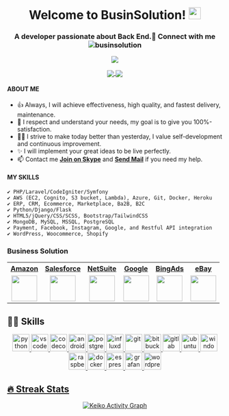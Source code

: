 <h1 align="center">
  Welcome to BusinSolution!
  <img src="https://media.giphy.com/media/hvRJCLFzcasrR4ia7z/giphy.gif" width="28">
  

</h1>

<h3 align="center">A developer passionate about Back End.🔌 Connect with me <img src="https://komarev.com/ghpvc/?username=businsolution&label=Profile%20views&color=0e75b6&style=flat" alt="businsolution" /></h3>
 <p align="center">
  
 <a href="https://github.com/businsolution/">
  <img align="center" src="https://github-readme-stats.vercel.app/api?username=businsolution&theme=radical&layout=compact" />
</a>
</p>

 <p align="center">
 
 <a href="https://github.com/businsolution/">
  <img align="center" src="https://github-readme-stats.vercel.app/api/top-langs/?username=busin5solution&langs_count=8&theme=radical&layout=compact" />
</a>
<a href="https://github.com/businsolution/">
  <img align="center" src="https://github-readme-stats.vercel.app/api/wakatime?username=businsolution&langs_count=8&theme=radical&layout=compact" />
</a>
</p>
    
#### ABOUT ME

- 👍 Always, I will achieve effectiveness, high quality, and fastest delivery, maintenance.
- 🚀 I respect and understand your needs, my goal is to give you 100%-satisfaction.
- 👨‍🎓 I strive to make today better than yesterday, I value self-development and continuous improvement.
- ✨ I will implement your great ideas to be live perfectly.
- 📫 Contact me **[Join on Skype](https://join.skype.com/invite/gPQ5iISWZXW4)** and **<a href="mailto:support@businsolution.com	">Send Mail</a>** if you need my help.

#### MY SKILLS
    ✔ PHP/Laravel/CodeIgniter/Symfony
    ✔ AWS (EC2, Cognito, S3 bucket, Lambda), Azure, Git, Docker, Heroku
    ✔ ERP, CRM, Ecommerce, Marketplace, Ba2B, B2C  
    ✔ Python/Django/Flask
    ✔ HTML5/jQuery/CSS/SCSS, Bootstrap/TailwindCSS
    ✔ MongoDB, MySQL, MSSQL, PostgreSQL
    ✔ Payment, Facebook, Instagram, Google, and Restful API integration
    ✔ WordPress, Woocommerce, Shopify

### Business Solution
<p align='center'>
<a href="https://github.com/businsolution/">
<table>
  <tr>
    <th align="center">Amazon</th>
    <th align="center">Salesforce</th>
    <th align="center">NetSuite</th>
    <th align="center">Google</th>
    <th align="center">BingAds</th>
    <th align="center">eBay</th>
  </tr>
  <tr>
    <td align="center">
      <img src="https://avatars.githubusercontent.com/u/8594673?s=200&v=4" height="60">
    </td>
    <td align="center">
      <img src="https://avatars.githubusercontent.com/u/453694?s=200&v=4" height="60">
    </td>
    <td align="center">
      <img src="https://avatars.githubusercontent.com/u/4430336?s=200&v=4" height="60">
    </td>
     <td align="center">
      <img src="https://avatars.githubusercontent.com/u/1342004?s=200&v=4" height="60">
    </td>
     <td align="center">
      <img src="https://avatars.githubusercontent.com/u/8107929?s=200&v=4" height="60">
    </td>
    <td align="center">
      <img src="https://avatars.githubusercontent.com/u/3639281?s=200&v=4" height="60">
    </td>
  </tr>
</table>
  </a>
</p>
<h2>👩‍💻 Skills</h2>

<p align="center">
  <a href="https://www.python.org"><img src="https://github.com/keikomori/icons-badges/blob/master/icons/Python/python.svg" alt="python" width="40" height="40"/>
  <a href="https://code.visualstudio.com"><img src="https://github.com/keikomori/icons-badges/blob/master/icons/VSCode/vscode.svg" alt="vscode" width="40" height="40"/>
   <a href="https://www.ti.com/tool/CCSTUDIO"><img src="https://github.com/keikomori/icons-badges/blob/master/icons/Code%20Composer/ccstudio.jpg" alt="codecomposer" width="40" height="40"/>
  <a href="https://developer.android.com/studio/"><img src="https://github.com/keikomori/icons-badges/blob/master/icons/Android/android.svg" alt="androidstudio" width="40" height="40"/>
  <a href="https://www.postgresql.org"><img src="https://github.com/keikomori/icons-badges/blob/master/icons/Postgresql/postgresql.svg" alt="postgresql" width="40" height="40"/>
  <a href="https://www.influxdata.com"><img src="https://github.com/keikomori/icons-badges/blob/master/icons/InfluxDB/influxdata.svg" alt="influxdb" width="40" height="40"/>
  <a href="https://git-scm.com/"><img src="https://github.com/keikomori/icons-badges/blob/master/icons/Git/git.svg" alt="git" width="40" height="40"/>
  <a href="https://bitbucket.org/"><img src="https://github.com/keikomori/icons-badges/blob/master/icons/Bitbucket/bitbucket.svg" alt="bitbucket" width="40" height="40"/>
  <a href="https://gitlab.com/"><img src="https://github.com/keikomori/icons-badges/blob/master/icons/GitLab/gitlab.svg" alt="gitlab" width="40" height="40"/>
  <a href="https://ubuntu.com/"><img src="https://github.com/keikomori/icons-badges/blob/master/icons/Ubuntu/ubuntu.svg" alt="ubuntu" width="40" height="40"/>
  <a href="https://www.microsoft.com/pt-br/windows/"><img src="https://github.com/keikomori/icons-badges/blob/master/icons/Windows/windows.svg" alt="windows" width="40" height="40"/>
  <a href="https://www.raspberrypi.org/software/operating-systems"><img src="https://github.com/keikomori/icons-badges/blob/master/icons/Raspberry%20Pi/raspberry_pi.svg" alt="raspberrypi" width="40" height="40"/>
  <a href="https://www.docker.com/"><img src="https://github.com/keikomori/icons-badges/blob/master/icons/Docker/docker.svg" alt="docker" width="40" height="40"/>
  <a href="https://www.espressif.com/"><img src="https://github.com/keikomori/icons-badges/blob/master/icons/Espressif/espressif.svg" alt="espressif" width="40" height="40"/>
  <a href="https://grafana.com/"><img src="https://github.com/keikomori/icons-badges/blob/master/icons/Grafana/grafana.svg" alt="grafana" width="40" height="40"/>
  <a href="https://br.wordpress.org/"><img src="https://github.com/keikomori/icons-badges/blob/master/icons/WordPress/wordpress.svg" alt="wordpress" width="40" height="40"/>
</p>
  
<h2>🔥 Streak Stats</h2>

<p align="center">
  
</p>
<p align="center">
<a href="https://github.com/ashutosh00710/github-readme-activity-graph"><img alt="Keiko Activity Graph" src="https://activity-graph.herokuapp.com/graph?username=businsolution&bg_color=1F222E&color=F8D866&line=F85D7F&point=FFFFFF&hide_border=true" /></a>
</p>
    

